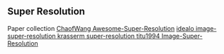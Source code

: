 ## Super Resolution

Paper collection [ChaofWang Awesome-Super-Resolution](https://github.com/ChaofWang/Awesome-Super-Resolution)
[idealo image-super-resolution ](https://github.com/idealo/image-super-resolution)
[ krasserm super-resolution ](https://github.com/krasserm/super-resolution)
[ titu1994 Image-Super-Resolution ](https://github.com/titu1994/Image-Super-Resolution)
